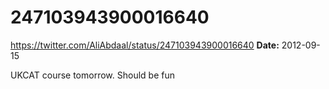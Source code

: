 # 247103943900016640
https://twitter.com/AliAbdaal/status/247103943900016640
**Date:** 2012-09-15

UKCAT course tomorrow. Should be fun
